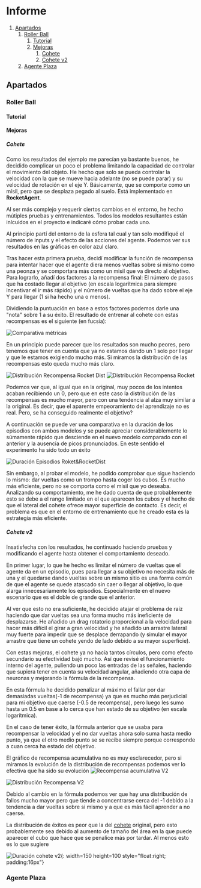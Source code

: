# Informe

1. [Apartados](#apartados)
    1. [Roller Ball](#roller-ball)
        1. [Tutorial](#tutorial)
        2. [Mejoras](#mejoras)
            1. [Cohete](#cohete)
            2. [Cohete v2](#cohete-v2)
    2. [Agente Plaza](#agente-plaza)

## Apartados

### Roller Ball

#### Tutorial

#### Mejoras

##### Cohete

Como los resultados del ejemplo me parecían ya bastante buenos, he decidido complicar un poco el problema limitando la capacidad de controlar el movimiento del objeto. He hecho que solo se pueda controlar la velocidad con la que se mueve hacia adelante (no se puede parar) y su velocidad de rotación en el eje Y. Básicamente, que se comporte como un mísil, pero que se desplaza pegado al suelo. Está implementado en **RocketAgent**.

Al ser más complejo y requerir ciertos cambios en el entorno, he hecho mútiples pruebas y entrenamientos. Todos los modelos resultantes están inlcuidos en el proyecto e indicaré cómo probar cada uno.

Al principio partí del entorno de la esfera tal cual y tan solo modifiqué el número de inputs y el efecto de las acciones del agente. Podemos ver sus resultados en las gráficas en color azul claro.

Tras hacer esta primera prueba, decidí modificar la función de recompensa para intentar hacer que el agente diera menos vueltas sobre si mismo como una peonza y se comportara más como un misil que va directo al objetivo. Para lograrlo, añadí dos factores a la recompensa final: El número de pasos que ha costado llegar al objetivo (en escala logarítmica para siempre incentivar el ir más rápido) y el número de vueltas que ha dado sobre el eje Y para llegar (1 si ha hecho una o menos).

Dividiendo la puntuación en base a estos factores podemos darle una "nota" sobre 1 a su éxito. El resultado de entrenar al cohete con estas recompensas es el siguiente (en fucsia): 

![Comparativa métricas](image.png)

En un principio puede parecer que los resultados son mucho peores, pero tenemos que tener en cuenta que ya no estamos dando un 1 solo por llegar y que le estamos exigiendo mucho más. Si miramos la distribución de las recompensas esto queda mucho más claro.

![Distribución Recompensa Rocket Dist](image-1.png)
![Distribución Recompensa Rocket](image-2.png)

Podemos ver que, al igual que en la original, muy pocos de los intentos acaban recibiendo un 0, pero que en este caso la distribución de las recompensas es mucho mayor, pero con una tendencia al alza muy similar a la original. Es decir, que el aparente empeoramiento del aprendizaje no es real. Pero, se ha conseguido realmente el objetivo?

A continuación se puede ver una comparativa en la duración de los episodios con ambos modelos y se puede apreciar considerablemente lo súmamente rápido que desciende en el nuevo modelo comparado con el anterior y la ausencia de picos pronunciados. En este sentido el experimento ha sido todo un éxito

![Duración Episodios Roket&RocketDist](image-3.png)

Sin embargo, al probar el modelo, he podido comprobar que sigue haciendo lo mismo: dar vueltas como un trompo hasta coger los cubos. Es mucho más eficiente, pero no se comporta como el mísil que yo deseaba. Analizando su comportamiento, me he dado cuenta de que probablemente esto se debe a el rango limitado en el que aparecen los cubos y el hecho de que el lateral del cohete ofrece mayor superficie de contacto. Es decir, el problema es que en el entorno de entrenamiento que he creado esta es la estrategia más eficiente.

##### Cohete v2

Insatisfecha con los resultados, he continuado haciendo pruebas y modificando el agente hasta obtener el comportamiento deseado.

En primer lugar, lo que he hecho es limitar el número de vueltas que el agente da en un episodio, pues para llegar a su objetivo no necesita más de una y el quedarse dando vueltas sobre un mismo sitio es una forma común de que el agente se quede atascado sin caer o llegar al objetivo, lo que alarga innecesariamente los episodios. Especialmente en el nuevo escenario que es el doble de grande que el anterior.

Al ver que esto no era suficiente, he decidido atajar el problema de raíz haciendo que dar vueltas sea una forma mucho más ineficiente de desplazarse. He añadido un drag rotatorio proporcional a la velocidad para hacer más difícil el girar a gran velocidad y he añadido un arrastre lateral muy fuerte para impedir que se desplace derrapando (y simular el mayor arrastre que tiene un cohete yendo de lado debido a su mayor superficie).

Con estas mejoras, el cohete ya no hacía tantos círculos, pero como efecto secundario su efectividad bajó mucho. Así que revisé el funcionamiento interno del agente, puliendo un poco las entradas de las señales, haciendo que supiera tener en cuenta su velocidad angular, añadiendo otra capa de neuronas y mejorando la fórmula de la recompensa.

En esta fórmula he decidido penalizar al máximo el fallar por dar demasiadas vueltas(-1 de recompensa) ya que es mucho más perjudicial para mi objetivo que caerse (-0.5 de recompensa), pero luego les sumo hasta un 0.5 en base a lo cerca que han estado de su objetivo (en escala logarítmica).

En el caso de tener éxito, la fórmula anterior que se usaba para recompensar la velocidad y el no dar vueltas ahora solo suma hasta medio punto, ya que el otro medio punto se se recibe siempre porque corresponde a cuan cerca ha estado del objetivo.

El gráfico de recompensa acumulativa no es muy esclarecedor, pero si miramos la evolución de la distribución de recompensas podemos ver lo efectiva que ha sido su evolución
![Recompensa acumulativa V2](image-5.png)

![Distribución Recompensa V2](image-4.png)

Debido al cambio en la fórmula podemos ver que hay una distribución de fallos mucho mayor pero que tiende a concentrarse cerca del -1 debido a la tendencia a dar vueltas sobre si mismo y a que es más fácil aprender a no caerse.

La distribución de éxitos es peor que la del [cohete](#cohete) original, pero esto probablemente sea debido al aumento de tamaño del área en la que puede aparecer el cubo que hace que se penalice más por tardar. Al menos esto es lo que sugiere

![Duración cohete v2](image-6.png){: width=150 height=100 style="float:right; padding:16px"} 

### Agente Plaza

